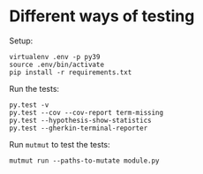 # Different ways of testing

Setup:

```
virtualenv .env -p py39
source .env/bin/activate
pip install -r requirements.txt
```

Run the tests:

```
py.test -v
py.test --cov --cov-report term-missing
py.test --hypothesis-show-statistics
py.test --gherkin-terminal-reporter
```

Run `mutmut` to test the tests:

```
mutmut run --paths-to-mutate module.py
```
